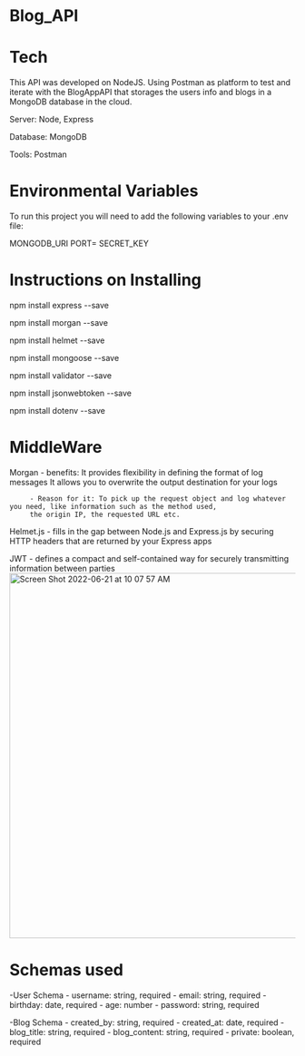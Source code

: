 # Blog_API

# Tech

This API was developed on NodeJS. Using Postman as platform to test and iterate with the BlogAppAPI that storages the users info and blogs in a MongoDB database in the cloud.

Server: Node, Express

Database: MongoDB

Tools: Postman

# Environmental Variables

To run this project you will need to add the following variables to your .env file:

MONGODB_URI
PORT=
SECRET_KEY

# Instructions on Installing

npm install express --save

npm install morgan --save

npm install helmet --save

npm install mongoose --save

npm install validator --save

npm install jsonwebtoken --save

npm install dotenv --save

# MiddleWare

Morgan - benefits:
It provides flexibility in defining the format of log messages
It allows you to overwrite the output destination for your logs

         - Reason for it: To pick up the request object and log whatever you need, like information such as the method used,
         the origin IP, the requested URL etc.

Helmet.js - fills in the gap between Node.js and Express.js by securing HTTP headers that are returned by your Express apps

JWT - defines a compact and self-contained way for securely transmitting information between parties
<img width="644" alt="Screen Shot 2022-06-21 at 10 07 57 AM" src="https://user-images.githubusercontent.com/103075446/174820531-eddcf1c0-3ed5-4ec6-9290-444e630a5a49.png">

# Schemas used

-User Schema - username: string, required - email: string, required - birthday: date, required - age: number - password: string, required

-Blog Schema - created_by: string, required - created_at: date, required - blog_title: string, required - blog_content: string, required - private: boolean, required
